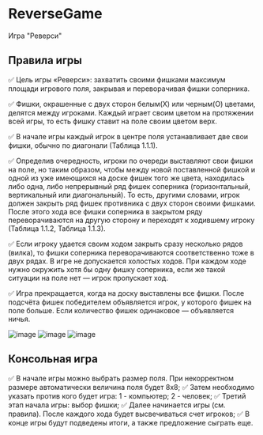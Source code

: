 # ReverseGame
Игра "Реверси"
## Правила игры
:white_check_mark: Цель игры «Реверси»: захватить своими фишками максимум площади игрового поля, закрывая и переворачивая фишки соперника.

:white_check_mark: Фишки, окрашенные с двух сторон белым(Х) или черным(О) цветами, делятся между игроками. Каждый играет своим цветом на протяжении всей игры, то есть фишку ставит на поле своим цветом верх. 

:white_check_mark: В начале игры каждый игрок в центре поля устанавливает две свои фишки, обычно по диагонали (Таблица 1.1.1).

:white_check_mark: Определив очередность, игроки по очереди выставляют свои фишки на поле, но таким образом, чтобы между новой поставленной фишкой и одной из уже имеющихся на доске фишек того же цвета, находилась либо одна, либо непрерывный ряд фишек соперника (горизонтальный, вертикальный или диагональный). То есть, другими словами, игрок должен закрыть ряд фишек противника с двух сторон своими фишками. После этого хода все фишки соперника в закрытом ряду переворачиваются на другую сторону и переходят к ходившему игроку (Таблица 1.1.2, Таблица 1.1.3).

:white_check_mark: Если игроку удается своим ходом закрыть сразу несколько рядов (вилка), то фишки соперника переворачиваются соответственно тоже в двух рядах. В игре не допускается холостых ходов. При каждом ходе нужно окружить хотя бы одну фишку соперника, если же такой ситуации на поле нет — игрок пропускает ход.

:white_check_mark: Игра прекращается, когда на доску выставлены все фишки. После подсчёта фишек победителем объявляется игрок, у которого фишек на поле больше. Если количество фишек одинаковое — объявляется ничья.

![image](https://user-images.githubusercontent.com/77924200/236803510-8c6b0f1d-6b56-4ff1-9160-17fa29f9b392.png)
![image](https://user-images.githubusercontent.com/77924200/236803549-57e39785-50a4-4908-be3f-684c1be667e3.png)
![image](https://user-images.githubusercontent.com/77924200/236803591-f96ad7c8-0264-482d-bb03-551f01bad2b1.png)


## Консольная игра

:white_check_mark: В начале игры можно выбрать размер поля. При некорректном размере автоматически величина поля будет 8х8;
:white_check_mark: Затем необходимо указать против кого будет игра: 1 - компьютер; 2 - человек;
:white_check_mark: Третий этап начала игры: выбор фишки;
:white_check_mark: Далее начинается игры (см. правила). После каждого хода будет высвечиваться счет игроков;
:white_check_mark: В конце игры будут подведены итоги, а также предложение сыграть еще.
